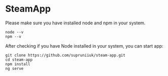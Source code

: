 # SteamApp

 Please make sure you have installed node and npm in your system.
 ```
 node --v
 npm --v
 ```
 
 After checking if you have Node installed in your system, you can start app:
 ```
 git clone https://github.com/supruniiuk/steam-app.git
 cd steam-app
 npm install
 ng serve
 ```   